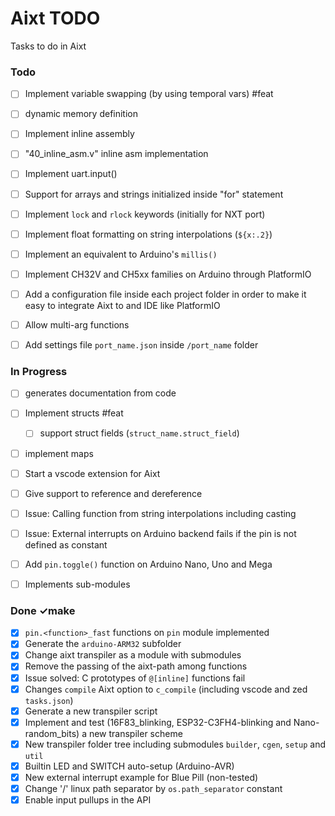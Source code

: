 # Aixt TODO

Tasks to do in Aixt


### Todo

- [ ] Implement variable swapping (by using temporal vars) #feat
- [ ] dynamic memory definition
- [ ] Implement inline assembly
- [ ] "40_inline_asm.v" inline asm implementation
- [ ] Implement uart.input()
- [ ] Support for arrays and strings initialized inside "for" statement
- [ ] Implement `lock` and `rlock` keywords (initially for NXT port)
- [ ] Implement float formatting on string interpolations (`${x:.2}`)
- [ ] Implement an equivalent to Arduino's `millis()`
- [ ] Implement CH32V and CH5xx families on Arduino through PlatformIO
- [ ] Add a configuration file inside each project folder in order to make it easy to integrate Aixt to and IDE like PlatformIO
- [ ] Allow multi-arg functions
- [ ] Add settings file `port_name.json` inside `/port_name` folder


### In Progress

- [ ] generates documentation from code
- [ ] Implement structs #feat
    - [ ] support struct fields (`struct_name.struct_field`)
- [ ] implement maps
- [ ] Start a vscode extension for Aixt
- [ ] Give support to reference and dereference
- [ ] Issue: Calling function from string interpolations including casting
- [ ] Issue: External interrupts on Arduino backend fails if the pin is not defined as constant
- [ ] Add `pin.toggle()` function on Arduino Nano, Uno and Mega
- [ ] Implements sub-modules


### Done ✓make

- [x] `pin.<function>_fast` functions on `pin` module implemented
- [x] Generate the `arduino-ARM32` subfolder 
- [x] Change aixt transpiler as a module with submodules
- [x] Remove the passing of the aixt-path among functions
- [x] Issue solved: C prototypes of `@[inline]` functions fail
- [x] Changes `compile` Aixt option to `c_compile` (including vscode and zed `tasks.json`) 
- [x] Generate a new transpiler script
- [x] Implement and test (16F83_blinking, ESP32-C3FH4-blinking and Nano-random_bits) a new transpiler scheme
- [x] New transpiler folder tree including submodules `builder`, `cgen`, `setup` and `util`
- [x] Builtin LED and SWITCH auto-setup (Arduino-AVR)
- [x] New external interrupt example for Blue Pill (non-tested) 
- [x] Change '/' linux path separator by `os.path_separator` constant
- [x] Enable input pullups in the API